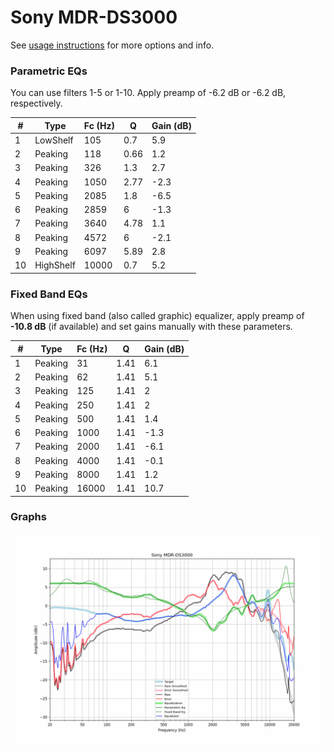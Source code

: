 # Sony MDR-DS3000
See [usage instructions](https://github.com/jaakkopasanen/AutoEq#usage) for more options and info.

### Parametric EQs
You can use filters 1-5 or 1-10. Apply preamp of -6.2 dB or -6.2 dB, respectively.

|   # | Type      |   Fc (Hz) |    Q |   Gain (dB) |
|-----|-----------|-----------|------|-------------|
|   1 | LowShelf  |       105 | 0.7  |         5.9 |
|   2 | Peaking   |       118 | 0.66 |         1.2 |
|   3 | Peaking   |       326 | 1.3  |         2.7 |
|   4 | Peaking   |      1050 | 2.77 |        -2.3 |
|   5 | Peaking   |      2085 | 1.8  |        -6.5 |
|   6 | Peaking   |      2859 | 6    |        -1.3 |
|   7 | Peaking   |      3640 | 4.78 |         1.1 |
|   8 | Peaking   |      4572 | 6    |        -2.1 |
|   9 | Peaking   |      6097 | 5.89 |         2.8 |
|  10 | HighShelf |     10000 | 0.7  |         5.2 |

### Fixed Band EQs
When using fixed band (also called graphic) equalizer, apply preamp of **-10.8 dB** (if available) and set gains manually with these parameters.

|   # | Type    |   Fc (Hz) |    Q |   Gain (dB) |
|-----|---------|-----------|------|-------------|
|   1 | Peaking |        31 | 1.41 |         6.1 |
|   2 | Peaking |        62 | 1.41 |         5.1 |
|   3 | Peaking |       125 | 1.41 |         2   |
|   4 | Peaking |       250 | 1.41 |         2   |
|   5 | Peaking |       500 | 1.41 |         1.4 |
|   6 | Peaking |      1000 | 1.41 |        -1.3 |
|   7 | Peaking |      2000 | 1.41 |        -6.1 |
|   8 | Peaking |      4000 | 1.41 |        -0.1 |
|   9 | Peaking |      8000 | 1.41 |         1.2 |
|  10 | Peaking |     16000 | 1.41 |        10.7 |

### Graphs
![](./Sony%20MDR-DS3000.png)
